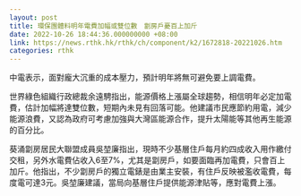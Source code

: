 ```yaml
---
layout: post
title: 環保團體料明年電費加幅或雙位數　劏房戶憂百上加斤
date: 2022-10-26 18:44:36.000000000 +08:00
link: https://news.rthk.hk/rthk/ch/component/k2/1672818-20221026.htm
categories: rthk
---
```


中電表示，面對龐大沉重的成本壓力，預計明年將無可避免要上調電費。

世界綠色組織行政總裁余遠騁指出，能源價格上漲屬全球趨勢，相信明年必定加電費，估計加幅將達雙位數，短期內未見有回落可能。他建議市民應節約用電，減少能源浪費，又認為政府可考慮加強與大灣區能源合作，提升太陽能等其他再生能源的百分比。

葵涌劏房居民大聯盟成員吳堃廉指出，現時不少基層住戶每月約四成收入用作繳付交租，另外水電費佔收入6至7%，尤其是劏房戶，如要面臨再加電費，只會百上加斤。他指出，不少劏房戶的獨立電錶是由業主安裝，有住戶反映被濫收電費，每度電可達3元。吳堃廉建議，當局向基層住戶提供能源津貼等，應對電費上漲。
